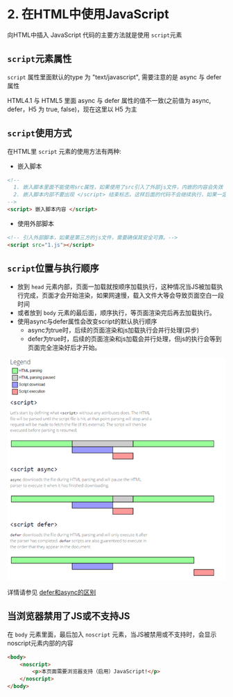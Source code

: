 # 2. 在HTML中使用JavaScript



向HTML中插入 JavaScript 代码的主要方法就是使用 `script`元素

## `script`元素属性
`script` 属性里面默认的type 为 "text/javascript", 需要注意的是 async 与 defer 属性

HTML4.1 与 HTML5 里面 async 与 defer 属性的值不一致(之前值为 async, defer，H5 为 true, false)，现在这里以 H5 为主

## `script`使用方式
在HTML里 `script` 元素的使用方法有两种:
- 嵌入脚本
  
```html
<!-- 
  1. 嵌入脚本里面不能使用src属性，如果使用了src引入了外部js文件，内嵌的内容会失效 
  2. 嵌入脚本内部不要出现 </script> 结束标志。这样后面的代码不会继续执行，如果一定要加入请使用 <\/script>
-->
<script> 嵌入脚本内容 </script>
```

- 使用外部脚本

```html
<!-- 引入外部脚本，如果是第三方的js文件，需要确保其安全可靠。-->
<script src="1.js"></script>
```

## `script`位置与执行顺序
- 放到 `head` 元素内部，页面一加载就按顺序加载执行，这种情况当JS被加载执行完成，页面才会开始渲染，如果网速慢，载入文件大等会导致页面空白一段时间
- 或者放到 `body` 元素的最后面，顺序执行，等页面渲染完后再去加载执行。
- 使用async与defer属性会改变script的默认执行顺序
  - async为true时，后续的页面渲染和js加载执行会并行处理(异步)
  - defer为true时，后续的页面渲染和js加载会并行处理，但js的执行会等到页面完全渲染好后才开始。
  

![图解async与defer属性的区别](/images/js/script元素里async与defer属性的区别.png)

详情请参见 [defer和async的区别](https://segmentfault.com/q/1010000000640869)

## 当浏览器禁用了JS或不支持JS
在 `body` 元素里面，最后加入 `noscript` 元素，当JS被禁用或不支持时，会显示noscript元素内部的内容

```html
<body>
    <noscript>
        <p>本页面需要浏览器支持（启用）JavaScript!</p>
    </noscript>
</body>
```